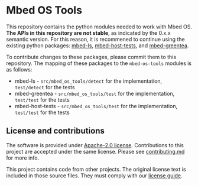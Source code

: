# Mbed OS Tools

This repository contains the python modules needed to work with Mbed OS. **The APIs in this repository are not stable**, as indicated by the 0.x.x semantic version. For this reason, it is recommened to continue using the existing python packages: [mbed-ls](https://github.com/ARMmbed/mbed-os-tools/tree/master/legacy/mbed-ls), [mbed-host-tests](https://github.com/ARMmbed/mbed-os-tools/tree/master/legacy/mbed-host-tests), and [mbed-greentea](https://github.com/ARMmbed/mbed-os-tools/tree/master/legacy/mbed-greentea).

To contribute changes to these packages, please commit them to this repository. The mapping of these packages to the `mbed-os-tools` modules is as follows:

- mbed-ls - `src/mbed_os_tools/detect` for the implementation, `test/detect` for the tests
- mbed-greentea - `src/mbed_os_tools/test` for the implementation, `test/test` for the tests
- mbed-host-tests - `src/mbed_os_tools/test` for the implementation, `test/test` for the tests

## License and contributions

The software is provided under [Apache-2.0 license](LICENSE). Contributions to this project are accepted under the same license. Please see [contributing.md](CONTRIBUTING.md) for more info.

This project contains code from other projects. The original license text is included in those source files. They must comply with our [license guide](https://os.mbed.com/docs/latest/reference/license.html).

